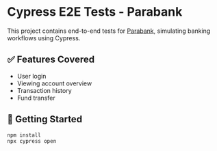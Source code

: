 # Cypress E2E Tests - Parabank

This project contains end-to-end tests for [Parabank](https://parabank.parasoft.com/parabank/index.htm), simulating banking workflows using Cypress.

## ✅ Features Covered
- User login
- Viewing account overview
- Transaction history
- Fund transfer

## 🚀 Getting Started

```bash
npm install
npx cypress open
